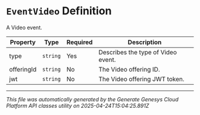 # `EventVideo` Definition

A Video event.

| Property | Type | Required | Description |
|----------|------|----------|-------------|
| type | `string` | Yes | Describes the type of Video event. |
| offeringId | `string` | No | The Video offering ID. |
| jwt | `string` | No | The Video offering JWT token. |

---

*This file was automatically generated by the Generate Genesys Cloud Platform API classes utility on 2025-04-24T15:04:25.891Z*